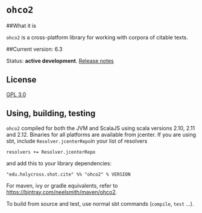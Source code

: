 # `ohco2`



##What it is

`ohco2` is a cross-platform library for working with corpora of citable texts.

##Current version: 6.3

Status:  **active development**. [Release notes](releases.md)

## License

[GPL 3.0](https://opensource.org/licenses/gpl-3.0.html)

## Using, building, testing

`ohco2` compiled for both the JVM and ScalaJS using scala versions 2.10, 2.11 and 2.12.  Binaries for all platforms are available from jcenter.  If you are using sbt, include `Resolver.jcenterRepo`in your list of resolvers

    resolvers += Resolver.jcenterRepo

and  add this to your library dependencies:

    "edu.holycross.shot.cite" %% "ohco2" % VERSION

For maven, ivy or gradle equivalents, refer to <https://bintray.com/neelsmith/maven/ohco2>.



To build from source and test, use normal sbt commands (`compile`, `test` ...).
